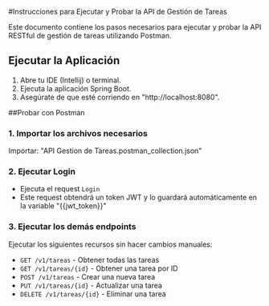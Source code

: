 
#Instrucciones para Ejecutar y Probar la API de Gestión de Tareas

Este documento contiene los pasos necesarios para ejecutar y probar la API RESTful de gestión de tareas utilizando Postman.



## Ejecutar la Aplicación

1. Abre tu IDE (Intellij) o terminal.
2. Ejecuta la aplicación Spring Boot.
3. Asegúrate de que esté corriendo en "http://localhost:8080".



##Probar con Postman

### 1. Importar los archivos necesarios

Importar: "API Gestion de Tareas.postman_collection.json"

### 2. Ejecutar Login

- Ejecuta el request `Login`
- Este request obtendrá un token JWT y lo guardará automáticamente en la variable "{{jwt_token}}"

### 3. Ejecutar los demás endpoints

Ejecutar los siguientes recursos sin hacer cambios manuales:

- `GET /v1/tareas` - Obtener todas las tareas
- `GET /v1/tareas/{id}` - Obtener una tarea por ID
- `POST /v1/tareas` - Crear una nueva tarea
- `PUT /v1/tareas/{id}` - Actualizar una tarea
- `DELETE /v1/tareas/{id}` - Eliminar una tarea


